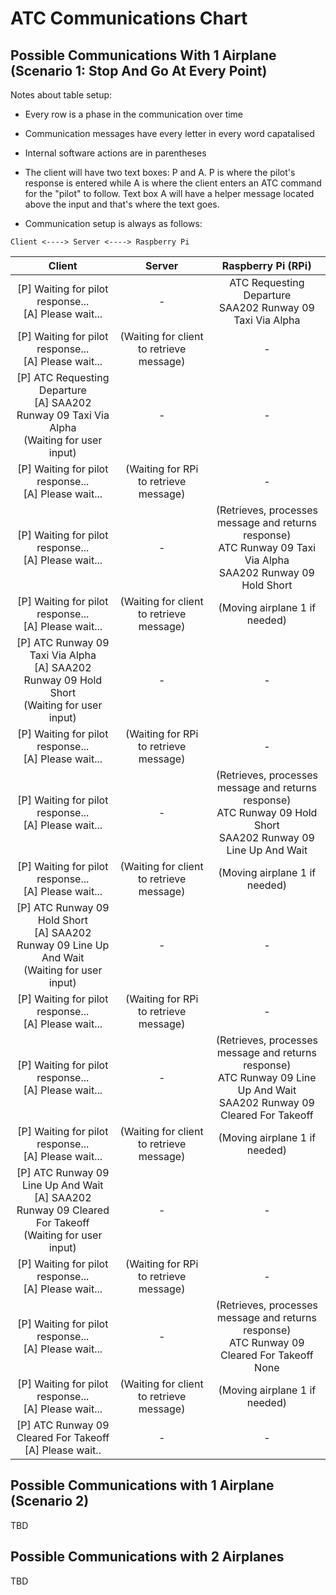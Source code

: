 # ATC Communications Chart

## Possible Communications With 1 Airplane \(Scenario 1\: Stop And Go At Every Point\)

Notes about table setup\: 

* Every row is a phase in the communication over time

* Communication messages have every letter in every word capatalised

* Internal software actions are in parentheses

* The client will have two text boxes: P and A. P is where the pilot's response is entered while A is where the client enters an ATC command for the "pilot" to follow. Text box A will have a helper message located above the input and that's where the text goes.

* Communication setup is always as follows\: 

```
Client <----> Server <----> Raspberry Pi
```

| Client | Server | Raspberry Pi \(RPi\) |
| :---: | :---: | :---: |
| [P] Waiting for pilot response...<br>[A] Please wait... | - | ATC Requesting Departure <br> SAA202 Runway 09 Taxi Via Alpha |
| [P] Waiting for pilot response...<br>[A] Please wait... | \(Waiting for client to retrieve message\) | - |
| [P] ATC Requesting Departure<br>[A] SAA202 Runway 09 Taxi Via Alpha <br> \(Waiting for user input\) | - | - |
| [P] Waiting for pilot response...<br>[A] Please wait... | \(Waiting for RPi to retrieve message\) | - |
| [P] Waiting for pilot response...<br>[A] Please wait... | - | \(Retrieves, processes message and returns response\) <br> ATC Runway 09 Taxi Via Alpha<br>SAA202 Runway 09 Hold Short|
| [P] Waiting for pilot response...<br>[A] Please wait... | \(Waiting for client to retrieve message\) | \(Moving airplane 1 if needed\) |
| [P] ATC Runway 09 Taxi Via Alpha <br> [A] SAA202 Runway 09 Hold Short <br> \(Waiting for user input\) | - | - |
| [P] Waiting for pilot response...<br>[A] Please wait... | \(Waiting for RPi to retrieve message\) | - |
| [P] Waiting for pilot response...<br>[A] Please wait... | - | \(Retrieves, processes message and returns response\) <br> ATC Runway 09 Hold Short <br> SAA202 Runway 09 Line Up And Wait |
| [P] Waiting for pilot response...<br>[A] Please wait... | \(Waiting for client to retrieve message\) | \(Moving airplane 1 if needed\) |
| [P] ATC Runway 09 Hold Short <br> [A] SAA202 Runway 09 Line Up And Wait <br> \(Waiting for user input\) | - | - |
| [P] Waiting for pilot response...<br>[A] Please wait... | \(Waiting for RPi to retrieve message\) | - |
| [P] Waiting for pilot response...<br>[A] Please wait... | - | \(Retrieves, processes message and returns response\) <br> ATC Runway 09 Line Up And Wait <br> SAA202 Runway 09 Cleared For Takeoff |
| [P] Waiting for pilot response...<br>[A] Please wait... | \(Waiting for client to retrieve message\) | \(Moving airplane 1 if needed\) |
| [P] ATC Runway 09 Line Up And Wait  <br> [A] SAA202 Runway 09 Cleared For Takeoff <br> \(Waiting for user input\) | - | - |
| [P] Waiting for pilot response...<br> [A] Please wait... | \(Waiting for RPi to retrieve message\) | - |
| [P] Waiting for pilot response...<br> [A] Please wait... | - | \(Retrieves, processes message and returns response\) <br> ATC Runway 09 Cleared For Takeoff <br> None |
| [P] Waiting for pilot response...<br>[A] Please wait... | \(Waiting for client to retrieve message\) | \(Moving airplane 1 if needed\) |
| [P] ATC Runway 09 Cleared For Takeoff <br> [A] Please wait.. | - | - |

## Possible Communications with 1 Airplane \(Scenario 2\)

TBD

## Possible Communications with 2 Airplanes

TBD